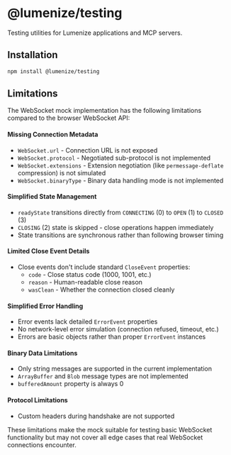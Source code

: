 # @lumenize/testing

Testing utilities for Lumenize applications and MCP servers.

## Installation

```bash
npm install @lumenize/testing
```

## Limitations

The WebSocket mock implementation has the following limitations compared to the browser WebSocket API:

#### **Missing Connection Metadata**
- `WebSocket.url` - Connection URL is not exposed
- `WebSocket.protocol` - Negotiated sub-protocol is not implemented  
- `WebSocket.extensions` - Extension negotiation (like `permessage-deflate` compression) is not simulated
- `WebSocket.binaryType` - Binary data handling mode is not implemented

#### **Simplified State Management**
- `readyState` transitions directly from `CONNECTING` (0) to `OPEN` (1) to `CLOSED` (3)
- `CLOSING` (2) state is skipped - close operations happen immediately
- State transitions are synchronous rather than following browser timing

#### **Limited Close Event Details**
- Close events don't include standard `CloseEvent` properties:
  - `code` - Close status code (1000, 1001, etc.)
  - `reason` - Human-readable close reason
  - `wasClean` - Whether the connection closed cleanly

#### **Simplified Error Handling**
- Error events lack detailed `ErrorEvent` properties
- No network-level error simulation (connection refused, timeout, etc.)
- Errors are basic objects rather than proper `ErrorEvent` instances

#### **Binary Data Limitations**
- Only string messages are supported in the current implementation
- `ArrayBuffer` and `Blob` message types are not implemented
- `bufferedAmount` property is always 0

#### **Protocol Limitations**
- Custom headers during handshake are not supported

These limitations make the mock suitable for testing basic WebSocket functionality but may not cover all edge cases that real WebSocket connections encounter.


